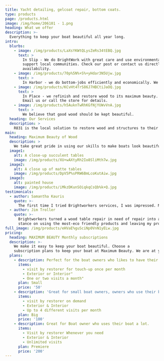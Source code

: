 ```yaml
---
title: Yacht detailing, gelcoat repair, bottom coats.
type: products
page: /products.html
image: /img/home/206101 - 1.png
heading: What we offer
description: >-
  Everything to keep your boat beautiful all year long.
intro:
  blurbs:
    - image: /img/products/LaXsYKWtQLysZeRs34tEBQ.jpg
      text: >
        In Slip - We do BrightWork with great care and use environmentally responsible product and
        support local communities. Check our post or contact us directly for current
        availability.
    - image: /img/products/70p%5N%+S%+yHdar3N5Ujw.jpg
      text: >
        In Harbor - we do bottom-jobs efficiently and economically. We are experts at color-matching and use top of the line paint systems to keep your boat fast and beautiful.
    - image: /img/products/KCvHt4TrS86J7HBCtiJaOQ.jpg
      text: >
        In Place - we refinish and restore wood to its maximum beauty. We Love a beautiful wood table.
        Email us or call the store for details.
    - image: /img/products/h5AuknTwRhKGfNjYUWvVnA.jpg
      text: >
        We believe that good wood should be kept beautiful.
  heading: Our Services
  description: >
    R831 is the local solution to restore wood and structures to their prior beauty.
main:
  heading: Maximum Beauty of Wood
  description: >
    We take great pride in using our skills to make boats look beautiful. Whether you want the reflecting shimmer of Ulta Gloss or the Matte finish so sought after by todays modern restaurants, we love making the tables something that last long and hold their beauty even through the rigors of heavy traffic use..
  image1:
    alt: A close-up succulent tables
    image: /img/products/XU+wAXtyRh2Io8SliMth7w.jpg
  image2:
    alt: A close up of matte tables
    image: /img/products/DpV5P%sPRW6BmLcoKutAiw.jpg
  image3:
    alt: painted house
    image: /img/products/iMkzDKunSOiqkqCsQb%k+Q.jpg
testimonials:
  - author: Samantha Kauris
    quote: >-
      The first time I tried Brightworkers services, I was impressed. My boat had never looked this good. Now after a year, they have finally made my boat water-tight and there is not a hint of mildew when I come to use the boat on the weekend.
  - author: Jim Troller
    quote: >-
      Brightworkers turned a wood table repair in need of repair into a beautiful masterpiece. I love their
      stance on using the most-eco friendly products and leaving my property immaculate. A job well done.
full_image: /img/products/eHVaE%guSciNp0VnN1yELw.jpg
pricing:
  heading: MAXIMUM BEAUTY Monthly subscriptions
  description: >-
    We make it easy to keep your boat beautiful. Choose a
    subscription plans to keep your boat at Maximum Beauty. We are at your doorstep whenever you need a touch-up. Contact us about more details and payment info.
  plans:
    - description: Perfect for the boat owners who likes to have their boat looking the best all year long.
      items:
        - visit by restorer for touch-up once per month
        - Exterior or Interior"
        - One or two visits a month"
      plan: Small
      price: '50'
    - description: 'Great for small boat owners, owners who use their boat a lot'
      items:
        - visit by restorer on demand
        - Exterior & Interior
        - Up to 4 different visits per month
      plan: Big
      price: '100'
    - description: Great for Boat owner who uses their boat a lot. 
      items:
        - Visit by restorer Whenever you need
        - Exterior & Interior
        - Unlimited visits
      plan: Premiere 
      price: '200'
---
```


